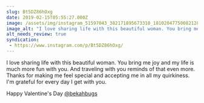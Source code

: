 ```yaml
---
slug: Bt5DZ86hOxg
date: 2019-02-15T05:55:27.000Z
image: /assets/img/instagram_51597043_382171895673310_1810204775008212824_n_18002645074145857.jpg
image_alt: "I love sharing life with this beautiful woman. You bring me joy and my life is much more fun with you. And traveling with you reminds of that even more. Thanks for making me feel special and accepting me in all my quirkiness. I'm grateful for every day I get with you."
alt_needs_review: true
syndication:
 - https://www.instagram.com/p/Bt5DZ86hOxg/
---
```


I love sharing life with this beautiful woman. You bring me joy and my life is much more fun with you. And traveling with you reminds of that even more. Thanks for making me feel special and accepting me in all my quirkiness. I'm grateful for every day I get with you.

Happy Valentine's Day [@bekahbugs](https://www.instagram.com/bekahbugs/)

